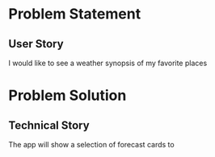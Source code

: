 # Problem Statement
## User Story
I would like to see a weather synopsis of my favorite places

# Problem Solution
## Technical Story
The app will show a selection of forecast cards to
